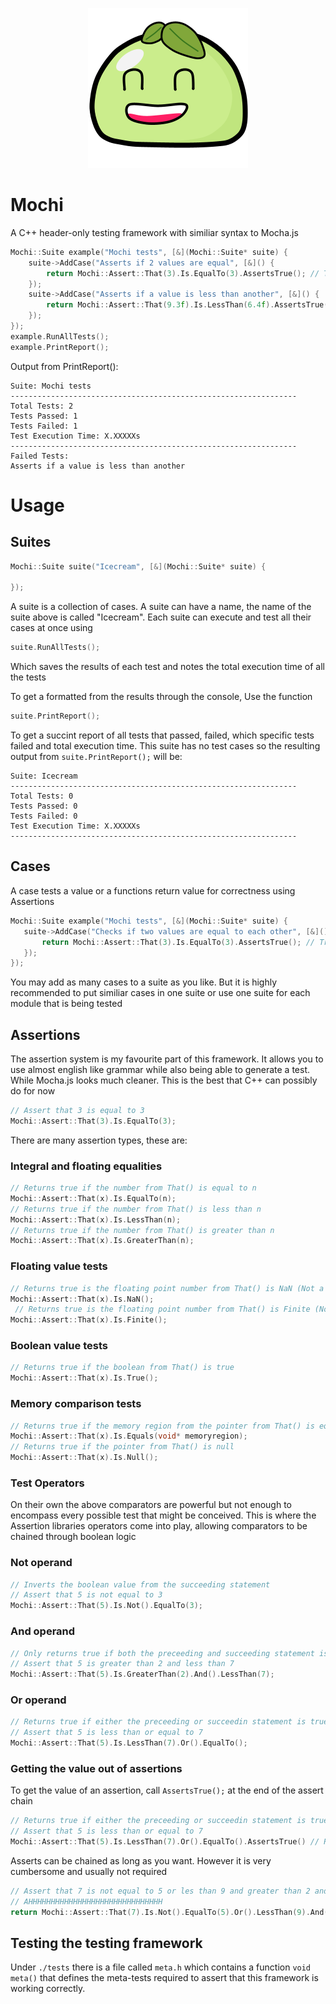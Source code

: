 <p align="center">
<img width="256" height="256" src="./Mochi.png">
</p>

# Mochi 
 A C++ header-only testing framework with similiar syntax to Mocha.js
```C++
Mochi::Suite example("Mochi tests", [&](Mochi::Suite* suite) {
	suite->AddCase("Asserts if 2 values are equal", [&]() {
		return Mochi::Assert::That(3).Is.EqualTo(3).AssertsTrue(); // True
	});
	suite->AddCase("Asserts if a value is less than another", [&]() {
		return Mochi::Assert::That(9.3f).Is.LessThan(6.4f).AssertsTrue(); // False
	});
});
example.RunAllTests();
example.PrintReport();
 ```
 Output from PrintReport():
 ```
 Suite: Mochi tests
----------------------------------------------------------------
Total Tests: 2
Tests Passed: 1
Tests Failed: 1
Test Execution Time: X.XXXXXs
----------------------------------------------------------------
Failed Tests:
Asserts if a value is less than another
 ```
# Usage
## Suites
```C++
Mochi::Suite suite("Icecream", [&](Mochi::Suite* suite) {

});
 ```
A suite is a collection of cases. A suite can have a name, the name of the suite above is called "Icecream".
Each suite can execute and test all their cases at once using 
```C++
suite.RunAllTests();
 ```
 Which saves the results of each test and notes the total execution time of all the tests
 
 To get a formatted from the results through the console, Use the function 
 
```C++
suite.PrintReport();
 ```
 To get a succint report of all tests that passed, failed, which specific tests failed and total execution time. This suite has no test cases so the resulting output from ```suite.PrintReport();``` will be:
  ```
 Suite: Icecream
----------------------------------------------------------------
Total Tests: 0
Tests Passed: 0
Tests Failed: 0
Test Execution Time: X.XXXXXs
----------------------------------------------------------------
 ```
 ## Cases
 A case tests a value or a functions return value for correctness using Assertions
 ```C++
 Mochi::Suite example("Mochi tests", [&](Mochi::Suite* suite) {
 	suite->AddCase("Checks if two values are equal to each other", [&]() {
		return Mochi::Assert::That(3).Is.EqualTo(3).AssertsTrue(); // True
	});
});
 ```
 You may add as many cases to a suite as you like. But it is highly recommended to put similiar cases in one suite or use one suite for each module that is being tested
 ## Assertions
 The assertion system is my favourite part of this framework. It allows you to use almost english like grammar while also being able to generate a test. While Mocha.js looks much cleaner. This is the best that C++ can possibly do for now
 ```C++
 // Assert that 3 is equal to 3
 Mochi::Assert::That(3).Is.EqualTo(3);
 ```
 There are many assertion types, these are:
 ### Integral and floating equalities
 ```C++
 // Returns true if the number from That() is equal to n
 Mochi::Assert::That(x).Is.EqualTo(n);
 // Returns true if the number from That() is less than n
 Mochi::Assert::That(x).Is.LessThan(n);
 // Returns true if the number from That() is greater than n
 Mochi::Assert::That(x).Is.GreaterThan(n);
 ```
  ### Floating value tests
 ```C++
 // Returns true is the floating point number from That() is NaN (Not a Number)
 Mochi::Assert::That(x).Is.NaN();
  // Returns true is the floating point number from That() is Finite (Not Infinite)
 Mochi::Assert::That(x).Is.Finite();
 ```
  ### Boolean value tests
 ```C++
 // Returns true if the boolean from That() is true
 Mochi::Assert::That(x).Is.True();
 ```
  ### Memory comparison tests
 ```C++
 // Returns true if the memory region from the pointer from That() is equal to each other
 Mochi::Assert::That(x).Is.Equals(void* memoryregion);
 // Returns true if the pointer from That() is null
 Mochi::Assert::That(x).Is.Null();
 ```
  ### Test Operators
 On their own the above comparators are powerful but not enough to encompass every possible test that might be conceived. This is where the Assertion libraries operators come into play, allowing comparators to be chained through boolean logic
 ### Not operand
  ```C++
 // Inverts the boolean value from the succeeding statement
 // Assert that 5 is not equal to 3
 Mochi::Assert::That(5).Is.Not().EqualTo(3);
 ```
  ### And operand
  ```C++
 // Only returns true if both the preceeding and succeeding statement is true
 // Assert that 5 is greater than 2 and less than 7
 Mochi::Assert::That(5).Is.GreaterThan(2).And().LessThan(7);
 ```
  ### Or operand
  ```C++
 // Returns true if either the preceeding or succeedin statement is true, or even both!
 // Assert that 5 is less than or equal to 7
 Mochi::Assert::That(5).Is.LessThan(7).Or().EqualTo();
 ```
 ### Getting the value out of assertions
 To get the value of an assertion, call ```AssertsTrue();``` at the end of the assert chain
   ```C++
 // Returns true if either the preceeding or succeedin statement is true, or even both!
 // Assert that 5 is less than or equal to 7
 Mochi::Assert::That(5).Is.LessThan(7).Or().EqualTo().AssertsTrue() // Returns true;
 ```
 Asserts can be chained as long as you want. However it is very cumbersome and usually not required
 ```C++
 // Assert that 7 is not equal to 5 or les than 9 and greater than 2 and not equal to 3 asserts true
 // AHHHHHHHHHHHHHHHHHHHHHHHHHHHHHH
 return Mochi::Assert::That(7).Is.Not().EqualTo(5).Or().LessThan(9).And().GreaterThan(2).And().Not().EqualTo(3).AssertsTrue();
 ```
 ## Testing the testing framework
 Under ```./tests``` there is a file called ```meta.h``` which contains a function ```void meta()``` that defines the meta-tests required to assert that this framework is working correctly.
